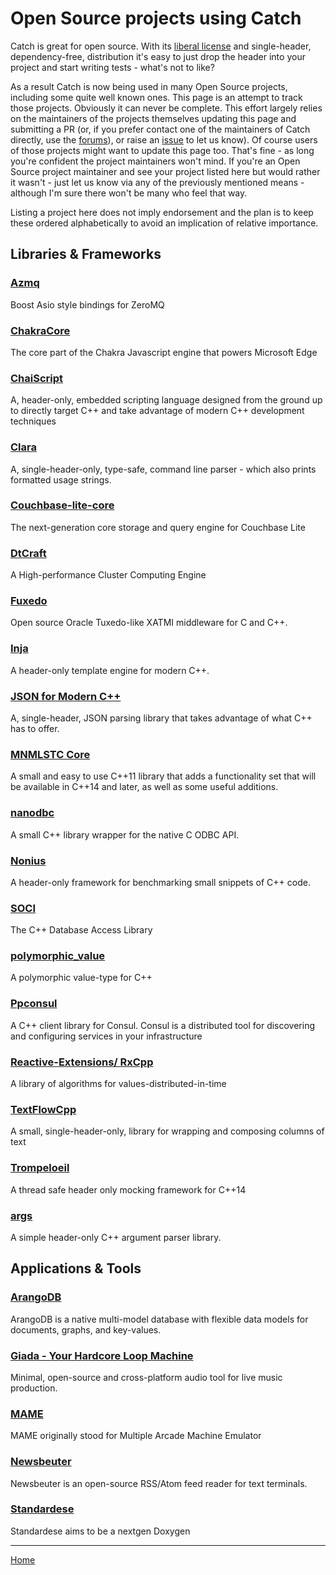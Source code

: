 <a id="top"></a>
# Open Source projects using Catch

Catch is great for open source. With its [liberal license](../LICENSE.txt) and single-header, dependency-free, distribution 
it's easy to just drop the header into your project and start writing tests - what's not to like?

As a result Catch is now being used in many Open Source projects, including some quite well known ones.
This page is an attempt to track those projects. Obviously it can never be complete.
This effort largely relies on the maintainers of the projects themselves updating this page and submitting a PR
(or, if you prefer contact one of the maintainers of Catch directly, use the 
[forums](https://groups.google.com/forum/?fromgroups#!forum/catch-forum)), or raise an [issue](https://github.com/philsquared/Catch/issues) to let us know).
Of course users of those projects might want to update this page too. That's fine - as long you're confident the project maintainers won't mind.
If you're an Open Source project maintainer and see your project listed here but would rather it wasn't - 
just let us know via any of the previously mentioned means - although I'm sure there won't be many who feel that way.
 
Listing a project here does not imply endorsement and the plan is to keep these ordered alphabetically to avoid an implication of relative importance.

## Libraries & Frameworks

### [Azmq](https://github.com/zeromq/azmq)
Boost Asio style bindings for ZeroMQ

### [ChakraCore](https://github.com/Microsoft/ChakraCore)
The core part of the Chakra Javascript engine that powers Microsoft Edge

### [ChaiScript](https://github.com/ChaiScript/ChaiScript)
A, header-only, embedded scripting language designed from the ground up to directly target C++ and take advantage of modern C++ development techniques

### [Clara](https://github.com/philsquared/Clara)
A, single-header-only, type-safe, command line parser - which also prints formatted usage strings.

### [Couchbase-lite-core](https://github.com/couchbase/couchbase-lite-core)
The next-generation core storage and query engine for Couchbase Lite

### [DtCraft](https://github.com/twhuang-uiuc/DtCraft)
A High-performance Cluster Computing Engine

### [Fuxedo](https://github.com/fuxedo/fuxedo)
Open source Oracle Tuxedo-like XATMI middleware for C and C++.

### [Inja](https://github.com/pantor/inja)
A header-only template engine for modern C++.

### [JSON for Modern C++](https://github.com/nlohmann/json)
A, single-header, JSON parsing library that takes advantage of what C++ has to offer.

### [MNMLSTC Core](https://github.com/mnmlstc/core)
A small and easy to use C++11 library that adds a functionality set that will be available in C++14 and later, as well as some useful additions.

### [nanodbc](https://github.com/lexicalunit/nanodbc/)
A small C++ library wrapper for the native C ODBC API.

### [Nonius](https://github.com/libnonius/nonius)
A header-only framework for benchmarking small snippets of C++ code.

### [SOCI](https://github.com/SOCI/soci)
The C++ Database Access Library

### [polymorphic_value](https://github.com/jbcoe/polymorphic_value)
A polymorphic value-type for C++

### [Ppconsul](https://github.com/oliora/ppconsul)
A C++ client library for Consul. Consul is a distributed tool for discovering and configuring services in your infrastructure

### [Reactive-Extensions/ RxCpp](https://github.com/Reactive-Extensions/RxCpp)
A library of algorithms for values-distributed-in-time

### [TextFlowCpp](https://github.com/philsquared/textflowcpp)
A small, single-header-only, library for wrapping and composing columns of text

### [Trompeloeil](https://github.com/rollbear/trompeloeil)
A thread safe header only mocking framework for C++14

### [args](https://github.com/Taywee/args)
A simple header-only C++ argument parser library.

## Applications & Tools

### [ArangoDB](https://github.com/arangodb/arangodb)
ArangoDB is a native multi-model database with flexible data models for documents, graphs, and key-values.

### [Giada - Your Hardcore Loop Machine](https://github.com/monocasual/giada)
Minimal, open-source and cross-platform audio tool for live music production.

### [MAME](https://github.com/mamedev/mame)
MAME originally stood for Multiple Arcade Machine Emulator

### [Newsbeuter](https://github.com/akrennmair/newsbeuter)
Newsbeuter is an open-source RSS/Atom feed reader for text terminals.

### [Standardese](https://github.com/foonathan/standardese)
Standardese aims to be a nextgen Doxygen

---

[Home](Readme.md#top)
